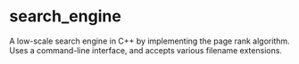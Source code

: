 # search_engine
A low-scale search engine in C++ by implementing the page rank algorithm. Uses a command-line interface, and accepts various filename extensions.
